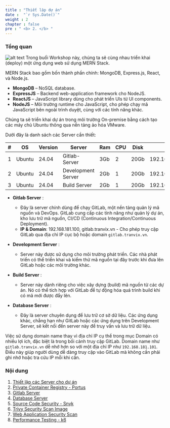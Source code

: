 ```yaml
---
title : "Thiết lập dự án"
date :  "`r Sys.Date()`" 
weight : 2 
chapter : false
pre : " <b> 2. </b> "
---
```


### Tổng quan
![alt text](/images/2-preparation/2-0-0.png)
Trong buổi Workshop này, chúng ta sẽ cùng nhau triển khai (deploy) một ứng dụng web sử dụng MERN Stack. 

MERN Stack bao gồm bốn thành phần chính: MongoDB, Express.js, React, và Node.js.

- **MongoDB** – NoSQL database.
- **ExpressJS** – Backend web-application framework cho NodeJS.
- **ReactJS** – JavaScript library dùng cho phát triển UIs từ UI components. 
- **NodeJS** – Môi trường runtime cho JavaScript, cho phép chạy mã JavaScript bên ngoài trình duyệt, cùng với các tính năng khác.

Chúng ta sẽ triển khai dự án trong môi trường On-premise bằng cách tạo các máy chủ Ubuntu thông qua nền tảng ảo hóa VMware.

Dưới đây là danh sách các Server cần thiết:

| #   | OS     | Version | Server            | Ram  | CPU | Disk | IP              | Username   | Domain             | Description |
| --- | ------ | ------- | ----------------- | ---- | --- | ---- | --------------- | ---------- | ------------------ | ----------- |
| 1   | Ubuntu | 24.04   | Gitlab-Server      | 3Gb  | 2   | 20Gb | 192.168.181.101 | tranvi0910 | gitlab.tranvix.vn  |             |
| 2   | Ubuntu | 24.04   | Development Server | 2Gb  | 1   | 20Gb | 192.168.181.102 | tranvi0910 |                    |             |
| 3   | Ubuntu | 24.04   | Build Server       | 2Gb  | 1   | 20Gb | 192.168.181.103 | tranvi0910 |                    |             |

- **Gitlab Server** : 
    - Đây là server chính dùng để chạy GitLab, một nền tảng quản lý mã nguồn và DevOps. GitLab cung cấp các tính năng như quản lý dự án, kho lưu trữ mã nguồn, CI/CD (Continuous Integration/Continuous Deployment).
    - **IP & Domain**: 192.168.181.100, gitlab.tranvix.vn - Cho phép truy cập GitLab qua địa chỉ IP cục bộ hoặc domain `gitlab.tranvix.vn`.

- **Development Server** :
    - Server này được sử dụng cho môi trường phát triển. Các nhà phát triển có thể triển khai và kiểm thử mã nguồn tại đây trước khi đưa lên GitLab hoặc các môi trường khác.

- **Build Server** :
    - Server này dành riêng cho việc xây dựng (build) mã nguồn từ các dự án. Nó có thể tích hợp với GitLab để tự động hóa quá trình build khi có mã mới được đẩy lên.

- **Database Server** :
    - Đây là server chuyên dụng để lưu trữ cơ sở dữ liệu. Các ứng dụng khác, chẳng hạn như GitLab hoặc các ứng dụng trên Development Server, sẽ kết nối đến server này để truy vấn và lưu trữ dữ liệu.

Việc sử dụng domain name thay vì địa chỉ IP cụ thể trong mục Domain có nhiều lợi ích, đặc biệt là trong bối cảnh truy cập GitLab.
Domain name như `gitlab.tranvix.vn` dễ nhớ hơn so với một địa chỉ IP như `192.168.181.101`. Điều này giúp người dùng dễ dàng truy cập vào GitLab mà không cần phải ghi nhớ hoặc tra cứu IP mỗi khi cần.

### Nội dung

1. [Thiết lập các Server cho dự án](2.1-setupservers)
2. [Private Container Registry - Portus](2.2-containerregistry)
3. [Gitlab Server](2.3-gitlabserver)
4. [Database Server](2.4-database)
5. [Source Code Security - Snyk](2.5-snyk)
6. [Trivy Security Scan Image](2.6-trivy)
7. [Web Application Security Scan](2.7-arachni)
8. [Performance Testing - k6](2.8-k6)